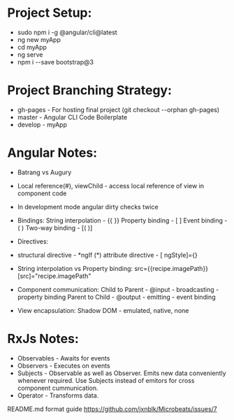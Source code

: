 # Project Setup:

- sudo npm i -g @angular/cli@latest
- ng new myApp
- cd myApp
- ng serve
- npm i --save bootstrap@3

# Project Branching Strategy:

- gh-pages - For hosting final project (git checkout --orphan gh-pages)
- master - Angular CLI Code Boilerplate
- develop - myApp

# Angular Notes:

- Batrang vs Augury

- Local reference(#), viewChild - access local reference of view in component code

- In development mode angular dirty checks twice

- Bindings:
  String interpolation - {{ }}
  Property binding - [ ]
  Event binding - ( )
  Two-way binding - [( )]

- Directives:

* structural directive - \*ngIf
  (\*) attribute directive - [ ngStyle]={}

- String interpolation vs Property binding:
  src={{recipe.imagePath}}
  [src]="recipe.imagePath"

- Component communication:
  Child to Parent - @input - broadcasting - property binding
  Parent to Child - @output - emitting - event binding

- View encapsulation:
  Shadow DOM - emulated, native, none

# RxJs Notes:

- Observables - Awaits for events
- Observers - Executes on events
- Subjects - Observable as well as Observer. Emits new data conveniently whenever required. Use Subjects instead of emitors for cross component cummunication.
- Operator - Transforms data.

README.md format guide
https://github.com/jxnblk/Microbeats/issues/7
